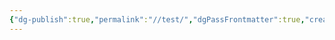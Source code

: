```yaml
---
{"dg-publish":true,"permalink":"//test/","dgPassFrontmatter":true,"created":"2023-09-18T12:36:35.854+08:00","updated":"2023-09-18T12:36:52.706+08:00"}
---
```


